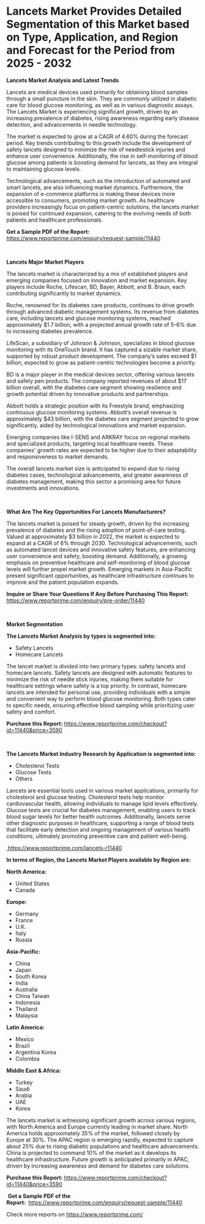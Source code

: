 <p><h1>Lancets Market Provides Detailed Segmentation of this Market based on Type, Application, and Region and Forecast for the Period from 2025 - 2032</h1></p><p><strong>Lancets Market Analysis and Latest Trends</strong></p>
<p><p>Lancets are medical devices used primarily for obtaining blood samples through a small puncture in the skin. They are commonly utilized in diabetic care for blood glucose monitoring, as well as in various diagnostic assays. The Lancets Market is experiencing significant growth, driven by an increasing prevalence of diabetes, rising awareness regarding early disease detection, and advancements in needle technology.</p><p>The market is expected to grow at a CAGR of 4.60% during the forecast period. Key trends contributing to this growth include the development of safety lancets designed to minimize the risk of needlestick injuries and enhance user convenience. Additionally, the rise in self-monitoring of blood glucose among patients is boosting demand for lancets, as they are integral to maintaining glucose levels.</p><p>Technological advancements, such as the introduction of automated and smart lancets, are also influencing market dynamics. Furthermore, the expansion of e-commerce platforms is making these devices more accessible to consumers, promoting market growth. As healthcare providers increasingly focus on patient-centric solutions, the lancets market is poised for continued expansion, catering to the evolving needs of both patients and healthcare professionals.</p></p>
<p><strong>Get a Sample PDF of the Report:&nbsp;</strong> <a href="https://www.reportprime.com/enquiry/request-sample/11440?utm_campaign=3219&utm_medium=2&utm_source=Github&utm_content=ia&utm_term=20032025&utm_id=lancets">https://www.reportprime.com/enquiry/request-sample/11440</a></p>
<p>&nbsp;</p>
<p><strong>Lancets Major Market Players</strong></p>
<p><p>The lancets market is characterized by a mix of established players and emerging companies focused on innovation and market expansion. Key players include Roche, Lifescan, BD, Bayer, Abbott, and B. Braun, each contributing significantly to market dynamics.</p><p>Roche, renowned for its diabetes care products, continues to drive growth through advanced diabetic management systems. Its revenue from diabetes care, including lancets and glucose monitoring systems, reached approximately $1.7 billion, with a projected annual growth rate of 5-6% due to increasing diabetes prevalence.</p><p>LifeScan, a subsidiary of Johnson & Johnson, specializes in blood glucose monitoring with its OneTouch brand. It has captured a sizable market share, supported by robust product development. The company’s sales exceed $1 billion, expected to grow as patient-centric technologies become a priority.</p><p>BD is a major player in the medical devices sector, offering various lancets and safety pen products. The company reported revenues of about $17 billion overall, with the diabetes care segment showing resilience and growth potential driven by innovative products and partnerships.</p><p>Abbott holds a strategic position with its Freestyle brand, emphasizing continuous glucose monitoring systems. Abbott’s overall revenue is approximately $43 billion, with the diabetes care segment projected to grow significantly, aided by technological innovations and market expansion.</p><p>Emerging companies like I-SENS and ARKRAY focus on regional markets and specialized products, targeting local healthcare needs. These companies' growth rates are expected to be higher due to their adaptability and responsiveness to market demands.</p><p>The overall lancets market size is anticipated to expand due to rising diabetes cases, technological advancements, and greater awareness of diabetes management, making this sector a promising area for future investments and innovations.</p></p>
<p>&nbsp;</p>
<p><strong>What Are The Key Opportunities For Lancets Manufacturers?</strong></p>
<p><p>The lancets market is poised for steady growth, driven by the increasing prevalence of diabetes and the rising adoption of point-of-care testing. Valued at approximately $3 billion in 2022, the market is expected to expand at a CAGR of 6% through 2030. Technological advancements, such as automated lancet devices and innovative safety features, are enhancing user convenience and safety, boosting demand. Additionally, a growing emphasis on preventive healthcare and self-monitoring of blood glucose levels will further propel market growth. Emerging markets in Asia-Pacific present significant opportunities, as healthcare infrastructure continues to improve and the patient population expands.</p></p>
<p><strong>Inquire or Share Your Questions If Any Before Purchasing This Report:</strong> <a href="https://www.reportprime.com/enquiry/pre-order/11440?utm_campaign=3219&utm_medium=2&utm_source=Github&utm_content=ia&utm_term=20032025&utm_id=lancets">https://www.reportprime.com/enquiry/pre-order/11440</a></p>
<p>&nbsp;</p>
<p><strong>Market Segmentation</strong></p>
<p><strong>The Lancets Market Analysis by types is segmented into:</strong></p>
<p><ul><li>Safety Lancets</li><li>Homecare Lancets</li></ul></p>
<p><p>The lancet market is divided into two primary types: safety lancets and homecare lancets. Safety lancets are designed with automatic features to minimize the risk of needle stick injuries, making them suitable for healthcare settings where safety is a top priority. In contrast, homecare lancets are intended for personal use, providing individuals with a simple and convenient way to perform blood glucose monitoring. Both types cater to specific needs, ensuring effective blood sampling while prioritizing user safety and comfort.</p></p>
<p><strong>Purchase this Report:&nbsp;</strong><a href="https://www.reportprime.com/checkout?id=11440&price=3590&utm_campaign=3219&utm_medium=2&utm_source=Github&utm_content=ia&utm_term=20032025&utm_id=lancets">https://www.reportprime.com/checkout?id=11440&price=3590</a></p>
<p>&nbsp;</p>
<p><strong>The Lancets Market Industry Research by Application is segmented into:</strong></p>
<p><ul><li>Cholesterol Tests</li><li>Glucose Tests</li><li>Others</li></ul></p>
<p><p>Lancets are essential tools used in various market applications, primarily for cholesterol and glucose testing. Cholesterol tests help monitor cardiovascular health, allowing individuals to manage lipid levels effectively. Glucose tests are crucial for diabetes management, enabling users to track blood sugar levels for better health outcomes. Additionally, lancets serve other diagnostic purposes in healthcare, supporting a range of blood tests that facilitate early detection and ongoing management of various health conditions, ultimately promoting preventive care and patient well-being.</p></p>
<p><a href="https://www.reportprime.com/lancets-r11440?utm_campaign=3219&utm_medium=2&utm_source=Github&utm_content=ia&utm_term=20032025&utm_id=lancets">&nbsp;https://www.reportprime.com/lancets-r11440</a></p>
<p><strong>In terms of Region, the Lancets Market Players available by Region are:</strong></p>
<p>
    <p> <strong> North America: </strong>
        <ul>
            <li>United States</li>
            <li>Canada</li>
        </ul>
        </p> 
    <p> <strong> Europe: </strong>
        <ul>
            <li>Germany</li>
            <li>France</li>
            <li>U.K.</li>
            <li>Italy</li>
            <li>Russia</li>
        </ul>
        </p> 
    <p> <strong> Asia-Pacific: </strong>
        <ul>
            <li>China</li>
            <li>Japan</li>
            <li>South Korea</li>
            <li>India</li>
            <li>Australia</li>
            <li>China Taiwan</li>
            <li>Indonesia</li>
            <li>Thailand</li>
            <li>Malaysia</li>
        </ul>
        </p> 
    <p> <strong> Latin America: </strong>
        <ul>
            <li>Mexico</li>
            <li>Brazil</li>
            <li>Argentina Korea</li>
            <li>Colombia</li>
        </ul>
        </p> 
    <p> <strong> Middle East & Africa: </strong>
        <ul>
            <li>Turkey</li>
            <li>Saudi</li>
            <li>Arabia</li>
            <li>UAE</li>
            <li>Korea</li>
        </ul>
    </p>
    </p>
<p><p>The lancets market is witnessing significant growth across various regions, with North America and Europe currently leading in market share. North America holds approximately 35% of the market, followed closely by Europe at 30%. The APAC region is emerging rapidly, expected to capture about 25% due to rising diabetic populations and healthcare advancements. China is projected to command 10% of the market as it develops its healthcare infrastructure. Future growth is anticipated primarily in APAC, driven by increasing awareness and demand for diabetes care solutions.</p></p>
<p><strong>Purchase this Report: </strong><a href="https://www.reportprime.com/checkout?id=11440&price=3590&utm_campaign=3219&utm_medium=2&utm_source=Github&utm_content=ia&utm_term=20032025&utm_id=lancets">https://www.reportprime.com/checkout?id=11440&price=3590</a></p>
<p>&nbsp;<strong>Get a Sample PDF of the Report:&nbsp;&nbsp;</strong><a href="https://www.reportprime.com/enquiry/request-sample/11440?utm_campaign=3219&utm_medium=2&utm_source=Github&utm_content=ia&utm_term=20032025&utm_id=lancets">https://www.reportprime.com/enquiry/request-sample/11440</a></p>
<p><strong></strong></p>
<p>Check more reports on <a href="https://www.reportprime.com/?utm_campaign=3219&utm_medium=2&utm_source=Github&utm_content=ia&utm_term=20032025&utm_id=lancets">https://www.reportprime.com/</a></p>
